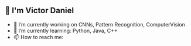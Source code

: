 ## 👋 I'm Victor Daniel

- 🔭 I’m currently working on CNNs, Pattern Recognition, ComputerVision
- 🌱 I’m currently learning: Python, Java, C++
- 📫 How to reach me: 
